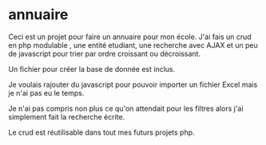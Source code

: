 # annuaire

Ceci est un projet pour faire un annuaire pour mon école.
J'ai fais un crud en php modulable , une entité etudiant, une recherche avec AJAX 
et un peu de javascript pour trier par ordre croissant ou décroissant.

Un fichier pour créer la base de donnée est inclus.

Je voulais rajouter du javascript pour pouvoir importer un fichier Excel mais je n'ai
pas eu le temps.

Je n'ai pas compris non plus ce qu'on attendait pour les filtres alors j'ai simplement fait
la recherche écrite.

Le crud est réutilisable dans tout mes futurs projets php.

